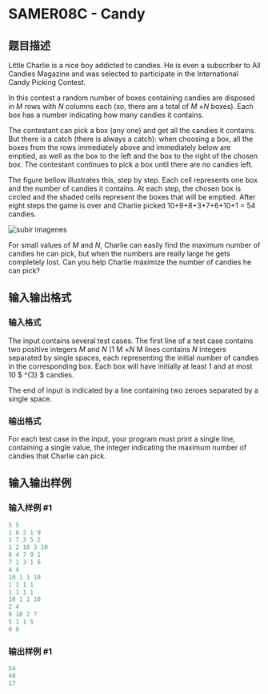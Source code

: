 # SAMER08C - Candy

## 题目描述

Little Charlie is a nice boy addicted to candies. He is even a subscriber to All Candies Magazine and was selected to participate in the International Candy Picking Contest.

In this contest a random number of boxes containing candies are disposed in _M_ rows with _N_ columns each (so, there are a total of _M_ ×_N_ boxes). Each box has a number indicating how many candies it contains.

The contestant can pick a box (any one) and get all the candies it contains. But there is a catch (there is always a catch): when choosing a box, all the boxes from the rows immediately above and immediately below are emptied, as well as the box to the left and the box to the right of the chosen box. The contestant continues to pick a box until there are no candies left.

The figure bellow illustrates this, step by step. Each cell represents one box and the number of candies it contains. At each step, the chosen box is circled and the shaded cells represent the boxes that will be emptied. After eight steps the game is over and Charlie picked 10+9+8+3+7+6+10+1 = 54 candies.

![subir imagenes](https://cdn.luogu.com.cn/upload/vjudge_pic/SP3407/fb8a1f7e236e517de2a9e205e11d9ce43bb6a12f.png)

For small values of _M_ and _N_, Charlie can easily find the maximum number of candies he can pick, but when the numbers are really large he gets completely lost. Can you help Charlie maximize the number of candies he can pick?

## 输入输出格式

### 输入格式

The input contains several test cases. The first line of a test case contains two positive integers _M_ and _N_ (1 M ×_N_ M lines contains _N_ integers separated by single spaces, each representing the initial number of candies in the corresponding box. Each box will have initially at least 1 and at most 10 $ ^{3} $ candies.

The end of input is indicated by a line containing two zeroes separated by a single space.

### 输出格式

For each test case in the input, your program must print a single line, containing a single value, the integer indicating the maximum number of candies that Charlie can pick.

## 输入输出样例

### 输入样例 #1

```cpp
5 5
1 8 2 1 9
1 7 3 5 2
1 2 10 3 10
8 4 7 9 1
7 1 3 1 6
4 4
10 1 1 10
1 1 1 1
1 1 1 1
10 1 1 10
2 4
9 10 2 7
5 1 1 5
0 0
```


### 输出样例 #1

```cpp
54
40
17
```



